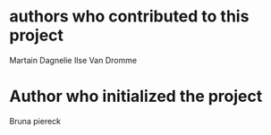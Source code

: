 # authors who contributed to this project

Martain Dagnelie
Ilse Van Dromme

# Author who initialized the project

Bruna piereck